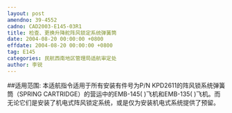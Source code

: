 ```yaml
---
layout: post
amendno: 39-4552
cadno: CAD2003-E145-03R1
title: 检查、更换升降舵阵风锁定系统弹簧筒
date: 2004-08-20 00:00:00 +0800
effdate: 2004-08-20 00:00:00 +0800
tag: E145
categories: 民航西南地区管理局适航审定处
author: 李锐
---
```


##适用范围:
本适航指令适用于所有安装有件号为P/N KPD2611的阵风锁系统弹簧筒（SPRING CARTRIDGE）的营运中的EMB-145( )飞机和EMB-135( )飞机。而无论它们是安装了机电式阵风锁定系统，或是仅为安装机电式系统提供了预留。

